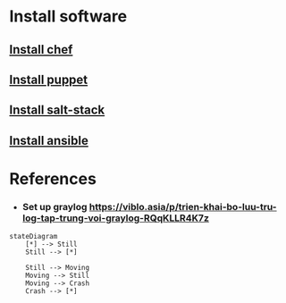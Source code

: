 # Install software

## [Install chef](./iac/install-chef.md)

## [Install puppet](./iac/install-puppet.md)

## [Install salt-stack](./iac/install-salt-stack.md)

## [Install ansible](./iac/install-ansible.md)

# References
- ### Set up graylog https://viblo.asia/p/trien-khai-bo-luu-tru-log-tap-trung-voi-graylog-RQqKLLR4K7z

```mermaid
stateDiagram
    [*] --> Still
    Still --> [*]

    Still --> Moving
    Moving --> Still
    Moving --> Crash
    Crash --> [*]
```
